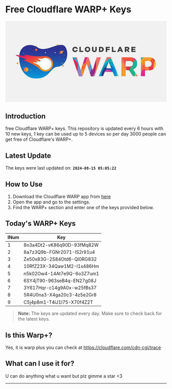 
# Free Cloudflare WARP+ Keys

![Banner](asset/IMG_20240629_142710_129.jpg)

## Introduction

free Cloudflare WARP+ keys. This repository is updated every 6 hours with 10 new keys, 1 key can be used up to 5 devices so per day 3000 people can get free of Cloudflare's WARP+.

## Latest Update

The keys were last updated on: **`2024-08-15 05:05:22`**

## How to Use

1. Download the Cloudflare WARP app from [here](https://1.1.1.1/)
2. Open the app and go to the settings.
3. Find the WARP+ section and enter one of the keys provided below.

## Today's WARP+ Keys

| INum | Key |
|-------|-----|
| 1     | 8n3a4Dt2-vK86q90D-93fMq82W               |
| 2     | 8a7z3Q9b-FGNr2071-IS2r91u4               |
| 3     | Ze50x83G-2S84Otd6-Ql0RG832               |
| 4     | 10RfZ23X-34Qaw1M2-I1s486Hm               |
| 5     | n5k02Ow4-14At7e9Q-6o3Z7um1               |
| 6     | 6SY4jT90-963seB4q-EN27g08J               |
| 7     | 3Y617Hqr-c14g9A0x-w25fBs37               |
| 8     | 5R4U0na3-X4ga20c3-4z5e2Gr8               |
| 9     | C5j4p8m1-T4iJ1I75-X70f4Z2T               |


> **Note:** The keys are updated every day. Make sure to check back for the latest keys.

## Is this Warp+?

Yes, it is warp plus you can check at https://cloudflare.com/cdn-cgi/trace

## What can I use it for?
U can do anything what u want but plz gimme a star <3

---
